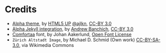 # Credits

* [Alpha theme](https://html5up.net/alpha), by [HTML5 UP](html5up.net) [@ajlkn](https://twitter.com/ajlkn), [CC-BY 3.0](https://html5up.net/license)
* [Alpha Jekyll integration](https://gitlab.com/andrewbanchich/alpha-jekyll-theme), by [Andrew Banchich](https://andrewbanchi.ch/), [CC-BY 3.0](https://html5up.net/license)
* [Comfortaa](https://fonts.google.com/specimen/Comfortaa) font, by Johan Aakerlund, [Open Font License](http://scripts.sil.org/cms/scripts/page.php?site_id=nrsi&id=OFL_web)
* `Zürich Altstadt Image`, by Michael D. Schmid (Own work) [CC-BY-SA-3.0](http://creativecommons.org/licenses/by-sa/3.0), via Wikimedia Commons
